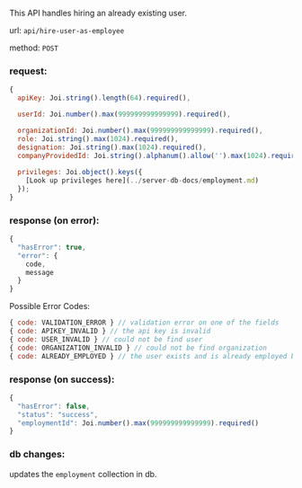 This API handles hiring an already existing user.

url: `api/hire-user-as-employee`

method: `POST`

### request: 
```js
{
  apiKey: Joi.string().length(64).required(),

  userId: Joi.number().max(999999999999999).required(),

  organizationId: Joi.number().max(999999999999999).required(),
  role: Joi.string().max(1024).required(),
  designation: Joi.string().max(1024).required(),
  companyProvidedId: Joi.string().alphanum().allow('').max(1024).required(),
  
  privileges: Joi.object().keys({
    [Look up privileges here](../server-db-docs/employment.md)
  });
}
```

### response (on error):
```js
{
  "hasError": true,
  "error": {
    code,
    message
  }
}
```

Possible Error Codes:
```js
{ code: VALIDATION_ERROR } // validation error on one of the fields
{ code: APIKEY_INVALID } // the api key is invalid
{ code: USER_INVALID } // could not be find user
{ code: ORGANIZATION_INVALID } // could not be find organization
{ code: ALREADY_EMPLOYED } // the user exists and is already employed by another organization
```

### response (on success):
```js
{
  "hasError": false,
  "status": "success",
  "employmentId": Joi.number().max(999999999999999).required()
}
```

### db changes:
updates the `employment` collection in db.